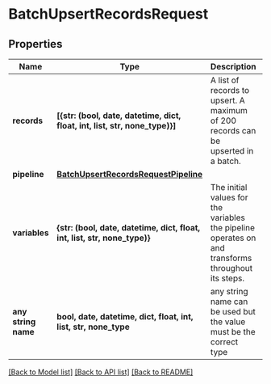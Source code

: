 # BatchUpsertRecordsRequest


## Properties
Name | Type | Description | Notes
------------ | ------------- | ------------- | -------------
**records** | **[{str: (bool, date, datetime, dict, float, int, list, str, none_type)}]** | A list of records to upsert.  A maximum of 200 records can be upserted in a batch. | 
**pipeline** | [**BatchUpsertRecordsRequestPipeline**](BatchUpsertRecordsRequestPipeline.md) |  | [optional] 
**variables** | **{str: (bool, date, datetime, dict, float, int, list, str, none_type)}** | The initial values for the variables the pipeline operates on and transforms throughout its steps. | [optional] 
**any string name** | **bool, date, datetime, dict, float, int, list, str, none_type** | any string name can be used but the value must be the correct type | [optional]

[[Back to Model list]](../README.md#documentation-for-models) [[Back to API list]](../README.md#documentation-for-api-endpoints) [[Back to README]](../README.md)


